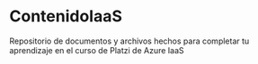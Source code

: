 # ContenidoIaaS
Repositorio de documentos y archivos hechos para completar tu aprendizaje en el curso de Platzi de Azure IaaS
